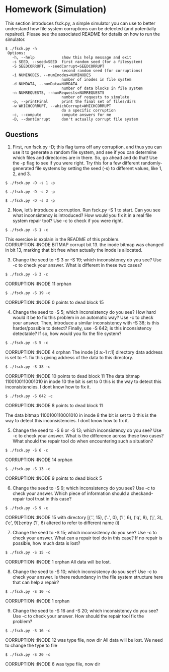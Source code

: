 # Homework (Simulation)
This section introduces fsck.py, a simple simulator you can use to
better understand how file system corruptions can be detected (and potentially repaired). Please see the associated README for details on how to run the simulator.

```
$ ./fsck.py -h
 Options:
   -h, --help            show this help message and exit
   -s SEED, --seed=SEED  first random seed (for a filesystem)
   -S SEEDCORRUPT, --seedCorrupt=SEEDCORRUPT
                         second random seed (for corruptions)
   -i NUMINODES, --numInodes=NUMINODES
                         number of inodes in file system
   -d NUMDATA, --numData=NUMDATA
                         number of data blocks in file system
   -n NUMREQUESTS, --numRequests=NUMREQUESTS
                         number of requests to simulate
   -p, --printFinal      print the final set of files/dirs
   -w WHICHCORRUPT, --whichCorrupt=WHICHCORRUPT
                         do a specific corruption
   -c, --compute         compute answers for me
   -D, --dontCorrupt     don't actually corrupt file system
```
## Questions
1. First, run fsck.py -D; this flag turns off any corruption, and thus you can use it to generate a random file system, and see if you can determine which files and directories are in there. So, go ahead and do that! Use the -p flag to see if you were right. Try this for a few different randomly-generated file systems by setting the seed (-s) to different values, like 1, 2, and 3.

```
$ ./fsck.py -D -s 1 -p
```
```
$ ./fsck.py -D -s 2 -p
```
```
$ ./fsck.py -D -s 3 -p
```
2. Now, let’s introduce a corruption. Run fsck.py -S 1 to start. Can you see what inconsistency is introduced? How would you fix it in a real file system repair tool? Use -c to check if you were right.
```
$ ./fsck.py -S 1 -c
```
This exercise is explain in the README of this problem.
CORRUPTION::INODE BITMAP corrupt bit 13.
the inode bitmap was changed in bit 13, marking that bit free when actually the inode is allocated.

3. Change the seed to -S 3 or -S 19; which inconsistency do you see? Use -c to check your answer. What is different in these two cases?
```
$ ./fsck.py -S 3 -c
```
CORRUPTION::INODE 11 orphan
```
$ ./fsck.py -S 19 -c
```
CORRUPTION::INODE 0 points to dead block 15

4. Change the seed to -S 5; which inconsistency do you see? How hard would it be to fix this problem in an automatic way? Use -c to check your answer. Then, introduce a similar inconsistency with -S 38; is this harder/possible to detect? Finally, use -S 642; is this inconsistency detectable? If so, how would you fix the file system?
```
$ ./fsck.py -S 5 -c
```
CORRUPTION::INODE 4 orphan
The inode [d a:-1 r:1] directory data address is set to -1.
fix this giving address of the data to this directory.

```
$ ./fsck.py -S 38 -c
```
CORRUPTION::INODE 10 points to dead block 11
 The data bitmap  1100100110001010 in inode 10 the bit is set to 0 this is the way to detect this inconsistencies.
I dont know how to fix it.

```
$ ./fsck.py -S 642 -c
```
CORRUPTION::INODE 8 points to dead block 11

The data bitmap  1100100110001010 in inode 8  the bit is set to 0 this is the way to detect this inconsistencies.
I dont know how to fix it.

5. Change the seed to -S 6 or -S 13; which inconsistency do you see? Use -c to check your answer. What is the difference across these two cases? What should the repair tool do when encountering such a situation?
```
$ ./fsck.py -S 6 -c
```
CORRUPTION::INODE 14 orphan
```
$ ./fsck.py -S 13 -c
```
CORRUPTION::INODE 9 points to dead block 5

6. Change the seed to -S 9; which inconsistency do you see? Use -c to check your answer. Which piece of information should a checkand-repair tool trust in this case?
```
$ ./fsck.py -S 9 -c
```
CORRUPTION::INODE 15 with directory [('.', 15), ('..', 0), ('l', 6), ('q', 8), ('j', 3), ('c', 9)]:entry ('l', 6) altered to refer to different name (i)

7. Change the seed to -S 15; which inconsistency do you see? Use -c to check your answer. What can a repair tool do in this case? If no repair is possible, how much data is lost?
```
$ ./fsck.py -S 15 -c
```
CORRUPTION::INODE 1 orphan
All data will be lost.

8. Change the seed to -S 10; which inconsistency do you see? Use -c to check your answer. Is there redundancy in the file system structure here that can help a repair?
```
$ ./fsck.py -S 10 -c
```
CORRUPTION::INODE 1 orphan

9. Change the seed to -S 16 and -S 20; which inconsistency do you see? Use -c to check your answer. How should the repair tool fix the problem?
```
$ ./fsck.py -S 16 -c
```
CORRUPTION::INODE 12 was type file, now dir
All data will be lost.
We need to change the type to file
```
$ ./fsck.py -S 20 -c
```
CORRUPTION::INODE 6 was type file, now dir
